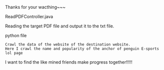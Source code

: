 Thanks for your wacthing~~~

ReadPDFController.java
   
   Reading the target PDF file and output it to the txt file.
  
python file

    Crawl the data of the website of the destination website. 
    Here I crawl the name and popularity of the anchor of penguin E-sports lol page
    
    
    
  
I want to find the like mined friends make progress together!!!!!
